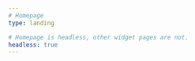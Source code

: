 ```yaml
---
# Homepage
type: landing

# Homepage is headless, other widget pages are not.
headless: true
---
```

